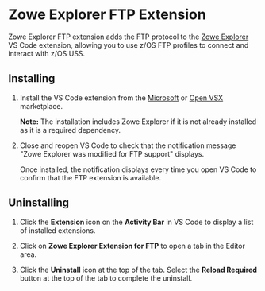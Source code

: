 # Zowe Explorer FTP Extension

Zowe Explorer FTP extension adds the FTP protocol to the [Zowe Explorer](https://github.com/zowe/vscode-extension-for-zowe) VS Code extension, allowing you to use z/OS FTP profiles to connect and interact with z/OS USS.

## Installing

1. Install the VS Code extension from the [Microsoft](https://marketplace.visualstudio.com/items?itemName=Zowe.zowe-explorer-ftp-extension) or [Open VSX](https://open-vsx.org/extension/Zowe/zowe-explorer-ftp-extension) marketplace.

   **Note:** The installation includes Zowe Explorer if it is not already installed as it is a required dependency.

2. Close and reopen VS Code to check that the notification message "Zowe Explorer was modified for FTP support" displays.

   Once installed, the notification displays every time you open VS Code to confirm that the FTP extension is available.

## Uninstalling

1. Click the **Extension** icon on the **Activity Bar** in VS Code to display a list of installed extensions.

2. Click on **Zowe Explorer Extension for FTP** to open a tab in the Editor area.
3. Click the **Uninstall** icon at the top of the tab. Select the **Reload Required** button at the top of the tab to complete the uninstall.
